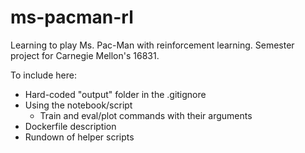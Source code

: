 # ms-pacman-rl
Learning to play Ms. Pac-Man with reinforcement learning. Semester project for Carnegie Mellon's 16831.

To include here:
- Hard-coded "output" folder in the .gitignore
- Using the notebook/script
  - Train and eval/plot commands with their arguments
- Dockerfile description
- Rundown of helper scripts
